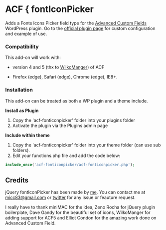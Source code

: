ACF { fontIconPicker
==============

Adds a Fonts Icons Picker field type for the [Advanced Custom Fields](http://wordpress.org/extend/plugins/advanced-custom-fields/) WordPress plugin. Go to the [official plugin page](http://codeb.it/fonticonpicker/#acf) for custom configuration and example of use.

### Compatibility

This add-on will work with:

* version 4 and 5 (thx to [WilkoManger](https://github.com/WilkoManger)) of ACF

* Firefox (edge), Safari (edge), Chrome (edge), IE8+.

### Installation

This add-on can be treated as both a WP plugin and a theme include.

**Install as Plugin**

1. Copy the 'acf-fonticonpicker' folder into your plugins folder
2. Activate the plugin via the Plugins admin page

**Include within theme**

1.	Copy the 'acf-fonticonpicker' folder into your theme folder (can use sub folders).
2.	Edit your functions.php file and add the code below:

```php
include_once('acf-fonticonpicker/acf-fonticonpicker.php');
```
## Credits

jQuery fontIconPicker has been made by [me](http://codeb.it). You can contact me at micc83@gmail.com or [twitter](https://twitter.com/Micc1983) for any issue or feauture request.

I really have to thank miniMAC for the idea, Zeno Rocha for jQuery plugin boilerplate, Dave Gandy for the beautiful set of icons, WilkoManger for adding support for ACF5 and Elliot Condon for the amazing work done on Advanced Custom Field.
